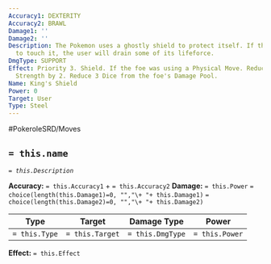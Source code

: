 ```yaml
---
Accuracy1: DEXTERITY
Accuracy2: BRAWL
Damage1: ''
Damage2: ''
Description: The Pokemon uses a ghostly shield to protect itself. If the foe managed
  to touch it, the user will drain some of its lifeforce.
DmgType: SUPPORT
Effect: Priority 3. Shield. If the foe was using a Physical Move. Reduce the foe's
  Strength by 2. Reduce 3 Dice from the foe's Damage Pool.
Name: King's Shield
Power: 0
Target: User
Type: Steel
---
```


#PokeroleSRD/Moves

## `= this.name` 
*`= this.Description`*

**Accuracy:** `= this.Accuracy1` + `= this.Accuracy2`
**Damage:** `= this.Power` `= choice(length(this.Damage1)=0, "","\+ "+ this.Damage1)` `= choice(length(this.Damage2)=0, "","\+ "+ this.Damage2)`

| Type          | Target          | Damage Type          | Power          |
| ------------- | --------------- | ---------------- | -------------- |
| `= this.Type` | `= this.Target` | `= this.DmgType` | `= this.Power` | 

**Effect:** `= this.Effect`